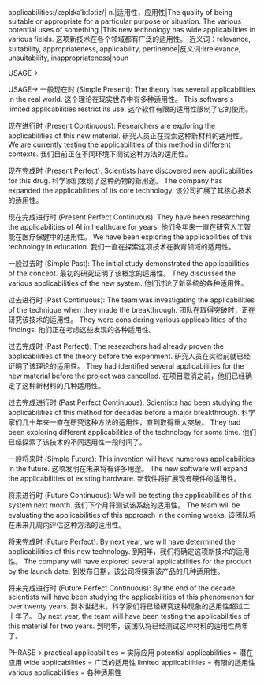 applicabilities:/ˌæplɪkəˈbɪlətiz/| n.|适用性，应用性|The quality of being suitable or appropriate for a particular purpose or situation. The various potential uses of something.|This new technology has wide applicabilities in various fields. 这项新技术在各个领域都有广泛的适用性。|近义词：relevance, suitability, appropriateness, applicability, pertinence|反义词:irrelevance, unsuitability, inappropriateness|noun

USAGE->

USAGE->
一般现在时 (Simple Present):
The theory has several applicabilities in the real world.  这个理论在现实世界中有多种适用性。
This software's limited applicabilities restrict its use.  这个软件有限的适用性限制了它的使用。

现在进行时 (Present Continuous):
Researchers are exploring the applicabilities of this new material. 研究人员正在探索这种新材料的适用性。
We are currently testing the applicabilities of this method in different contexts. 我们目前正在不同环境下测试这种方法的适用性。

现在完成时 (Present Perfect):
Scientists have discovered new applicabilities for this drug. 科学家们发现了这种药物的新用途。
The company has expanded the applicabilities of its core technology.  该公司扩展了其核心技术的适用性。

现在完成进行时 (Present Perfect Continuous):
They have been researching the applicabilities of AI in healthcare for years.  他们多年来一直在研究人工智能在医疗保健中的适用性。
We have been exploring the applicabilities of this technology in education. 我们一直在探索这项技术在教育领域的适用性。

一般过去时 (Simple Past):
The initial study demonstrated the applicabilities of the concept. 最初的研究证明了该概念的适用性。
They discussed the various applicabilities of the new system.  他们讨论了新系统的各种适用性。

过去进行时 (Past Continuous):
The team was investigating the applicabilities of the technique when they made the breakthrough.  团队在取得突破时，正在研究该技术的适用性。
They were considering various applicabilities of the findings. 他们正在考虑这些发现的各种适用性。

过去完成时 (Past Perfect):
The researchers had already proven the applicabilities of the theory before the experiment. 研究人员在实验前就已经证明了该理论的适用性。
They had identified several applicabilities for the new material before the project was cancelled. 在项目取消之前，他们已经确定了这种新材料的几种适用性。

过去完成进行时 (Past Perfect Continuous):
Scientists had been studying the applicabilities of this method for decades before a major breakthrough.  科学家们几十年来一直在研究这种方法的适用性，直到取得重大突破。
They had been exploring different applicabilities of the technology for some time.  他们已经探索了该技术的不同适用性一段时间了。

一般将来时 (Simple Future):
This invention will have numerous applicabilities in the future. 这项发明在未来将有许多用途。
The new software will expand the applicabilities of existing hardware. 新软件将扩展现有硬件的适用性。


将来进行时 (Future Continuous):
We will be testing the applicabilities of this system next month.  我们下个月将测试该系统的适用性。
The team will be evaluating the applicabilities of this approach in the coming weeks.  该团队将在未来几周内评估这种方法的适用性。

将来完成时 (Future Perfect):
By next year, we will have determined the applicabilities of this new technology. 到明年，我们将确定这项新技术的适用性。
The company will have explored several applicabilities for the product by the launch date.  到发布日期，该公司将探索该产品的几种适用性。

将来完成进行时 (Future Perfect Continuous):
By the end of the decade, scientists will have been studying the applicabilities of this phenomenon for over twenty years. 到本世纪末，科学家们将已经研究这种现象的适用性超过二十年了。
By next year, the team will have been testing the applicabilities of this material for two years. 到明年，该团队将已经测试这种材料的适用性两年了。



PHRASE->
practical applicabilities = 实际应用
potential applicabilities = 潜在应用
wide applicabilities = 广泛的适用性
limited applicabilities = 有限的适用性
various applicabilities = 各种适用性
